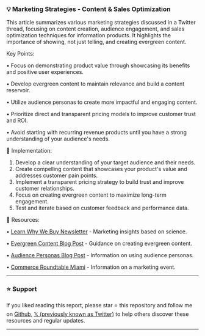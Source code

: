 ### 💡 Marketing Strategies - Content & Sales Optimization

This article summarizes various marketing strategies discussed in a Twitter thread, focusing on content creation, audience engagement, and sales optimization techniques for information products.  It highlights the importance of showing, not just telling, and creating evergreen content.

Key Points:

•  Focus on demonstrating product value through showcasing its benefits and positive user experiences.


•  Develop evergreen content to maintain relevance and build a content reservoir.


•  Utilize audience personas to create more impactful and engaging content.


•  Prioritize direct and transparent pricing models to improve customer trust and ROI.


•  Avoid starting with recurring revenue products until you have a strong understanding of your audience's needs.


🚀 Implementation:

1.  Develop a clear understanding of your target audience and their needs.
2.  Create compelling content that showcases your product's value and addresses customer pain points.
3.  Implement a transparent pricing strategy to build trust and improve customer relationships.
4.  Focus on creating evergreen content to maximize long-term engagement.
5.  Test and iterate based on customer feedback and performance data.


🔗 Resources:

• [Learn Why We Buy Newsletter](https://learnwhywebuy.com/wwbnews/) -  Marketing insights based on science.

• [Evergreen Content Blog Post](https://susannagebauer.com/blog/evergreen-content/) -  Guidance on creating evergreen content.

• [Audience Personas Blog Post](https://susannagebauer.com/blog/use-audience-personas-create-content/) -  Information on using audience personas.

• [Commerce Roundtable Miami](https://commerceroundtable.com) -  Information on a marketing event.


---

### ⭐️ Support

If you liked reading this report, please star ⭐️ this repository and follow me on [Github](https://github.com/Drix10), [𝕏 (previously known as Twitter)](https://x.com/DRIX_10_) to help others discover these resources and regular updates.

---